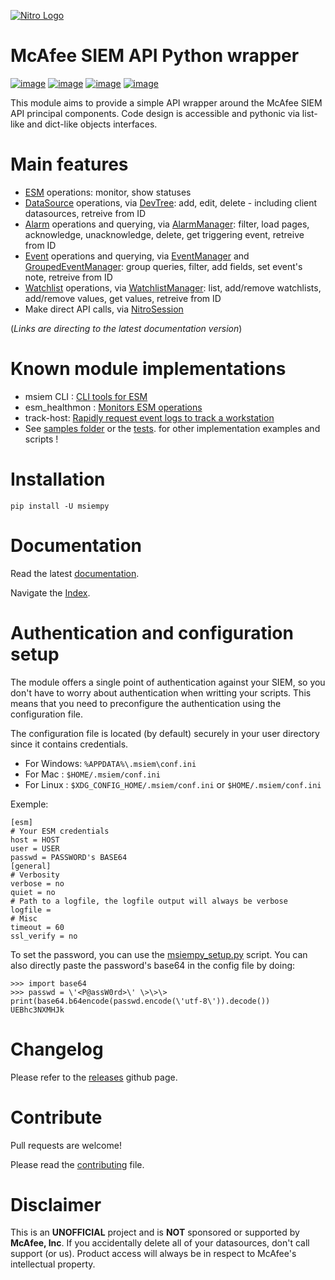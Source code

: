 [![Nitro Logo](https://avatars0.githubusercontent.com/u/50667087?s=200&v=4)](https://mfesiem.github.io/docs/msiempy/msiempy.html)

McAfee SIEM API Python wrapper
==============================

[![image](https://github.com/mfesiem/msiempy/workflows/test/badge.svg)](https://github.com/mfesiem/msiempy/actions)
[![image](https://codecov.io/gh/mfesiem/msiempy/branch/master/graph/badge.svg)](https://codecov.io/gh/mfesiem/msiempy)
[![image](https://badge.fury.io/py/msiempy.svg)](https://pypi.org/project/msiempy)
[![image](https://img.shields.io/badge/-documentation-blue)](https://mfesiem.github.io/docs/msiempy/msiempy.html)

This module aims to provide a simple API wrapper around the McAfee SIEM
API principal components. Code design is accessible and pythonic via
list-like and dict-like objects interfaces.

Main features
=============

-   [ESM](https://mfesiem.github.io/docs/msiempy/msiempy.ESM.html)
    operations: monitor, show statuses
-   [DataSource](https://mfesiem.github.io/docs/msiempy/msiempy.DataSource.html)
    operations, via
    [DevTree](https://mfesiem.github.io/docs/msiempy/msiempy.DevTree.html):
    add, edit, delete - including client datasources, retreive from ID
-   [Alarm](https://mfesiem.github.io/docs/msiempy/msiempy.Alarm.html)
    operations and querying, via
    [AlarmManager](https://mfesiem.github.io/docs/msiempy/msiempy.AlarmManager.html):
    filter, load pages, acknowledge, unacknowledge, delete, get
    triggering event, retreive from ID
-   [Event](https://mfesiem.github.io/docs/msiempy/msiempy.Event.html)
    operations and querying, via
    [EventManager](https://mfesiem.github.io/docs/msiempy/msiempy.EventManager.html)
    and
    [GroupedEventManager](https://mfesiem.github.io/docs/msiempy/msiempy.GroupedEventManager.html):
    group queries, filter, add fields, set event\'s note, retreive from
    ID
-   [Watchlist](https://mfesiem.github.io/docs/msiempy/msiempy.Watchlist.html)
    operations, via
    [WatchlistManager](https://mfesiem.github.io/docs/msiempy/msiempy.WatchlistManager.html):
    list, add/remove watchlists, add/remove values, get values, retreive
    from ID
-   Make direct API calls, via
    [NitroSession](https://mfesiem.github.io/docs/msiempy/msiempy.NitroSession.html)

(*Links are directing to the latest documentation version*)

Known module implementations
============================

-   msiem CLI : [CLI tools for ESM](https://github.com/mfesiem/msiem)
-   esm_healthmon : [Monitors ESM
    operations](https://github.com/andywalden/esm_healthmon)
-   track-host: [Rapidly request event logs to track a
    workstation](https://github.com/mfesiem/track-host)
-   See [samples
    folder](https://github.com/mfesiem/msiempy/tree/master/samples) or
    the [tests](https://github.com/mfesiem/msiempy/tree/master/tests).
    for other implementation examples and scripts !

Installation
============

    pip install -U msiempy

Documentation
=============

Read the latest [documentation](https://mfesiem.github.io/docs/msiempy/msiempy.html).

Navigate the [Index](https://mfesiem.github.io/docs/msiempy/index.html).

Authentication and configuration setup
======================================

The module offers a single point of authentication against your SIEM, so
you don\'t have to worry about authentication when writting your
scripts. This means that you need to preconfigure the authentication
using the configuration file.

The configuration file is located (by default) securely in your user
directory since it contains credentials.

-   For Windows: `%APPDATA%\.msiem\conf.ini`
-   For Mac : `$HOME/.msiem/conf.ini`
-   For Linux : `$XDG_CONFIG_HOME/.msiem/conf.ini` or
    `$HOME/.msiem/conf.ini`

Exemple:

    [esm]
    # Your ESM credentials
    host = HOST
    user = USER
    passwd = PASSWORD's BASE64
    [general]
    # Verbosity
    verbose = no
    quiet = no
    # Path to a logfile, the logfile output will always be verbose
    logfile = 
    # Misc 
    timeout = 60
    ssl_verify = no

To set the password, you can use the
[msiempy_setup.py](https://github.com/mfesiem/msiempy/blob/master/samples/msiempy_setup.py)
script. You can also directly paste the password\'s base64 in the config
file by doing:


    >>> import base64 
    >>> passwd = \'<P@assW0rd>\' \>\>\>
    print(base64.b64encode(passwd.encode(\'utf-8\')).decode()) UEBhc3NXMHJk


Changelog
=========

Please refer to the
[releases](https://github.com/mfesiem/msiempy/releases) github page.

Contribute
==========

Pull requests are welcome!

Please read the
    [contributing](https://github.com/mfesiem/msiempy/blob/master/CONTRIBUTING.md)
    file.

Disclaimer
==========

This is an **UNOFFICIAL** project and is **NOT** sponsored or supported
by **McAfee, Inc**. If you accidentally delete all of your datasources,
don\'t call support (or us). Product access will always be in respect to
McAfee\'s intellectual property.

